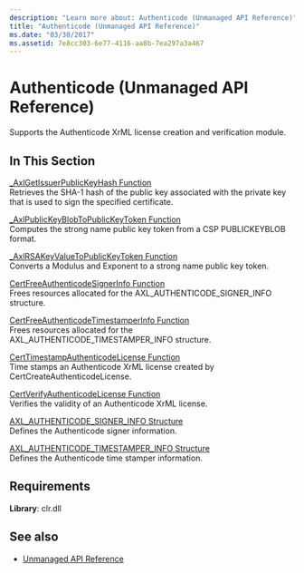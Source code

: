 ```yaml
---
description: "Learn more about: Authenticode (Unmanaged API Reference)"
title: "Authenticode (Unmanaged API Reference)"
ms.date: "03/30/2017"
ms.assetid: 7e8cc303-6e77-4116-aa8b-7ea297a3a467
---
```

# Authenticode (Unmanaged API Reference)

Supports the Authenticode XrML license creation and verification module.  
  
## In This Section  

 [_AxlGetIssuerPublicKeyHash Function](axlgetissuerpublickeyhash-function.md)  
 Retrieves the SHA-1 hash of the public key associated with the private key that is used to sign the specified certificate.  
  
 [_AxlPublicKeyBlobToPublicKeyToken Function](axlpublickeyblobtopublickeytoken-function.md)  
 Computes the strong name public key token from a CSP PUBLICKEYBLOB format.  
  
 [_AxlRSAKeyValueToPublicKeyToken Function](axlrsakeyvaluetopublickeytoken-function.md)  
 Converts a Modulus and Exponent to a strong name public key token.  
  
 [CertFreeAuthenticodeSignerInfo Function](certfreeauthenticodesignerinfo-function.md)  
 Frees resources allocated for the AXL_AUTHENTICODE_SIGNER_INFO structure.  
  
 [CertFreeAuthenticodeTimestamperInfo Function](certfreeauthenticodetimestamperinfo-function.md)  
 Frees resources allocated for the AXL_AUTHENTICODE_TIMESTAMPER_INFO structure.  
  
 [CertTimestampAuthenticodeLicense Function](certtimestampauthenticodelicense-function.md)  
 Time stamps an Authenticode XrML license created by CertCreateAuthenticodeLicense.  
  
 [CertVerifyAuthenticodeLicense Function](certverifyauthenticodelicense-function.md)  
 Verifies the validity of an Authenticode XrML license.  
  
 [AXL_AUTHENTICODE_SIGNER_INFO Structure](axl-authenticode-signer-info-structure.md)  
 Defines the Authenticode signer information.  
  
 [AXL_AUTHENTICODE_TIMESTAMPER_INFO Structure](axl-authenticode-timestamper-info-structure.md)  
 Defines the Authenticode time stamper information.  

## Requirements

**Library**: clr.dll
  
## See also

- [Unmanaged API Reference](../index.md)
